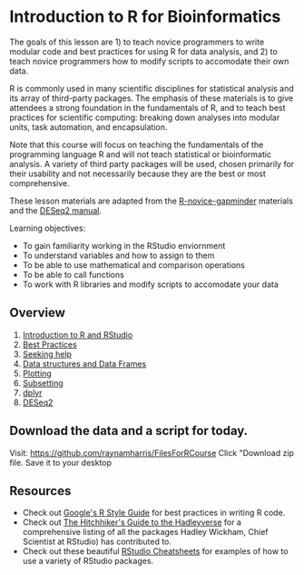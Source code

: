 Introduction to R for Bioinformatics
======================================

The goals of this lesson are 1) to teach novice programmers to write modular code and best practices for using R for data analysis, and 2) to teach novice programmers how to modify scripts to accomodate their own data. 

R is commonly used in many scientific disciplines for statistical analysis and its array of third-party packages. The emphasis of these materials is to give attendees a strong foundation in the fundamentals of R, and to teach best practices for scientific computing: breaking down analyses into modular units, task automation, and encapsulation.

Note that this course will focus on teaching the fundamentals of the programming language R and will not teach statistical or bioinformatic analysis. A variety of third party packages will be used, chosen primarily for their usability and not necessarily because they are the best or most comprehensive.

These lesson materials are adapted from the [R-novice-gapminder](http://swcarpentry.github.io/r-novice-gapminder/) materials and the [DESeq2 manual](https://bioconductor.org/packages/release/bioc/vignettes/DESeq2/inst/doc/DESeq2.pdf).

Learning objectives:

* To gain familiarity working in the RStudio enviornment
* To understand variables and how to assign to them
* To be able to use mathematical and comparison operations
* To be able to call functions
* To work with R libraries and modify scripts to accomodate your data


## Overview

1.  [Introduction to R and RStudio](01-rstudio-intro.md)
2.  [Best Practices](02-best-practices.md)
3.  [Seeking help](03-seeking-help.md)
4.  [Data structures and Data Frames](04-data-structures-dataframes.md)
5.	[Plotting](05-plotting.md)
6.	[Subsetting](06-subsetting.md)
7.	[dplyr](07dplyr.md)
8.	[DESeq2](06-DESeq1.R)


## Download the data and a script for today.

Visit: https://github.com/raynamharris/FilesForRCourse
Click "Download zip file.
Save it to your desktop


## Resources

* Check out [Google's R Style Guide](https://google.github.io/styleguide/Rguide.xml) for best practices in writing R code.
* Check out [The Hitchhiker's Guide to the Hadleyverse](http://adolfoalvarez.cl/the-hitchhikers-guide-to-the-hadleyverse/) for a comprehensive listing of all the packages Hadley Wickham, Chief Scientist at RStudio) has contributed to.
* Check out these beautiful [RStudio Cheatsheets](https://www.rstudio.com/resources/cheatsheets/) for examples of how to use a variety of RStudio packages.
